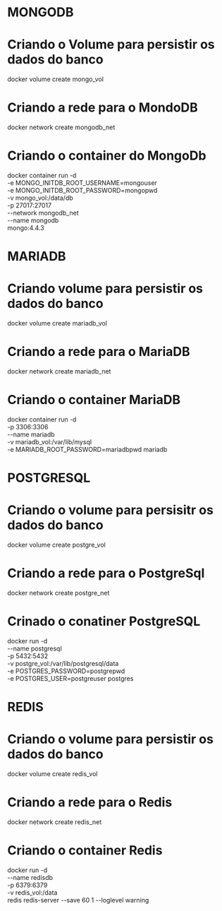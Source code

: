 
# MONGODB
# Criando o Volume para persistir os dados do banco
docker volume create mongo_vol

# Criando a rede para o MondoDB
docker network create mongodb_net

# Criando o container do MongoDb
docker container run -d \
-e MONGO_INITDB_ROOT_USERNAME=mongouser \
-e MONGO_INITDB_ROOT_PASSWORD=mongopwd \
-v mongo_vol:/data/db \
-p 27017:27017 \
--network mongodb_net \
--name mongodb \
mongo:4.4.3

# MARIADB
# Criando volume para persistir os dados do banco
docker volume create mariadb_vol

# Criando a rede para o MariaDB
docker network create mariadb_net

# Criando o container MariaDB
docker container run -d \
-p 3306:3306 \
--name mariadb \
-v mariadb_vol:/var/lib/mysql \
-e MARIADB_ROOT_PASSWORD=mariadbpwd mariadb

# POSTGRESQL
# Criando o volume para persisitr os dados do banco
docker volume create postgre_vol

# Criando a rede para o PostgreSql
docker network create postgre_net

# Crinado o conatiner PostgreSQL
docker run  -d \
--name postgresql \
-p 5432:5432 \
-v postgre_vol:/var/lib/postgresql/data \
-e POSTGRES_PASSWORD=postgrepwd \
-e POSTGRES_USER=postgreuser postgres

# REDIS
# Criando o volume para persistir os dados do banco
docker volume create redis_vol

# Criando a rede para o Redis
docker network create redis_net

# Criando o container Redis
docker run -d \
--name redisdb \
-p 6379:6379 \
-v redis_vol:/data \
redis redis-server --save 60 1 --loglevel warning

